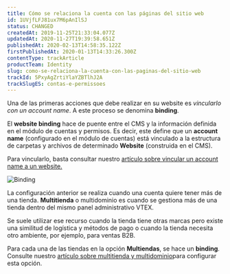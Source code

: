 ```yaml
---
title: Cómo se relaciona la cuenta con las páginas del sitio web
id: 1UVjfLFJ81ux7M6pAnIlSJ
status: CHANGED
createdAt: 2019-11-25T21:33:04.077Z
updatedAt: 2020-11-27T19:39:58.651Z
publishedAt: 2020-02-13T14:58:35.122Z
firstPublishedAt: 2020-01-13T14:33:26.300Z
contentType: trackArticle
productTeam: Identity
slug: como-se-relaciona-la-cuenta-con-las-paginas-del-sitio-web
trackId: 5PxyAgZrtiYlaYZBTlhJ2A
trackSlugES: contas-e-permissoes
---
```


Una de las primeras acciones que debe realizar en su website es _vincularlo con un account name_. A este proceso se denomina **binding**.  

El **website binding** hace de puente entre el CMS y la información definida en el módulo de cuentas y permisos. Es decir, este define que un **account name** (configurado en el módulo de cuentas) está vinculado a la estructura de carpetas y archivos de determinado **Website** (construida en el CMS).

Para vincularlo, basta consultar nuestro [artículo sobre vincular un account name a un website.](https://help.vtex.com/es/tutorial/vincular-un-account-name-con-un-website)  

![Binding](https://images.contentful.com/alneenqid6w5/2selXSrkaoWaqUug24Mewm/bfea4f2413f1433c6cc2b80d8c7c9a93/Binding-min.png)

La configuración anterior se realiza cuando una cuenta quiere tener más de una tienda. **Multitienda** o multidominio es cuando se gestiona más de una tienda dentro del mismo panel administrativo VTEX.

Se suele utilizar ese recurso cuando la tienda tiene otras marcas pero existe una similitud de logística y métodos de pago o cuando la tienda necesita otro ambiente, por ejemplo, para ventas B2B.

Para cada una de las tiendas en la opción **Multiendas**, se hace un **binding**. Consulte nuestro [artículo sobre multitienda y multidominio](https://help.vtex.com/es/tutorial/como-crear-multitienda-multidominio?locale=es)para configurar esta opción.
